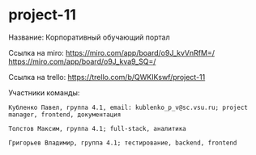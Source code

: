 # project-11
Название: Корпоративный обучающий портал

Ссылка на miro: 
         https://miro.com/app/board/o9J_kvVnRfM=/
         <br>
         https://miro.com/app/board/o9J_kva9_SQ=/
                
Ссылка на trello: 
       https://trello.com/b/QWKIKswf/project-11

Участники команды:

    Кубленко Павел, группа 4.1, email: kublenko_p_v@sc.vsu.ru; project manager, frontend, документация
    
    Толстов Максим, группа 4.1; full-stack, аналитика
    
    Григорьев Владимир, группа 4.1; тестирование, backend, frontend
    
  
